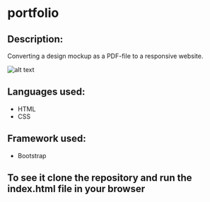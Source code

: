# portfolio

## Description:
Converting a design mockup as a PDF-file to a responsive website.

![alt text](img/Screenshot%20(137).png)  

## Languages used:
- HTML
- CSS  
## Framework used: 
- Bootstrap 
 
 ## To see it clone the repository and run the index.html file in your browser
